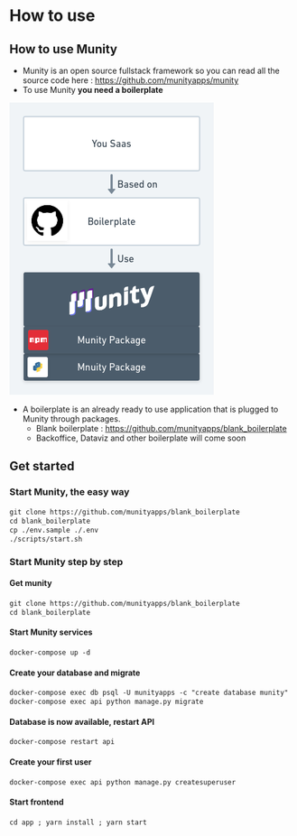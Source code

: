 # How to use

## How to use Munity

* Munity is an open source fullstack framework so you can read all the source code here : https://github.com/munityapps/munity
* To use Munity **you need a boilerplate**

![What is a boilerplate](boilerplate_stack.png)

* A boilerplate is an already ready to use application that is plugged to Munity through packages.
  * Blank boilerplate : https://github.com/munityapps/blank_boilerplate
  * Backoffice, Dataviz and other boilerplate will come soon

## Get started

### Start Munity, the easy way

```
git clone https://github.com/munityapps/blank_boilerplate
cd blank_boilerplate
cp ./env.sample ./.env
./scripts/start.sh
```

### Start Munity step by step

#### Get munity
```
git clone https://github.com/munityapps/blank_boilerplate
cd blank_boilerplate
```

#### Start Munity services
```
docker-compose up -d
```

#### Create your database and migrate
```
docker-compose exec db psql -U munityapps -c "create database munity"
docker-compose exec api python manage.py migrate
```

#### Database is now available, restart API
```
docker-compose restart api
```

#### Create your first user
```
docker-compose exec api python manage.py createsuperuser
```

#### Start frontend
```
cd app ; yarn install ; yarn start
```
